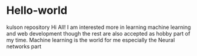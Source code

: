 # Hello-world
kulson repository
Hi All!
I am interested more in learning machine learning and web development though the rest are also accepted as hobby part of my time. Machine learning is the world for me especially the Neural networks part
